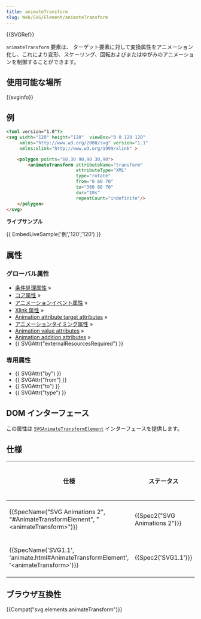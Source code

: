 ```yaml
---
title: animateTransform
slug: Web/SVG/Element/animateTransform
---
```

{{SVGRef}}

`animateTransform` 要素は、 ターゲット要素に対して変換属性をアニメーション化し、これにより変形、スケーリング、回転およびまたはゆがみのアニメーションを制御することができます。

## 使用可能な場所

{{svginfo}}

## 例

```html
<?xml version="1.0"?>
<svg width="120" height="120"  viewBox="0 0 120 120"
     xmlns="http://www.w3.org/2000/svg" version="1.1"
     xmlns:xlink="http://www.w3.org/1999/xlink" >

    <polygon points="60,30 90,90 30,90">
        <animateTransform attributeName="transform"
                          attributeType="XML"
                          type="rotate"
                          from="0 60 70"
                          to="360 60 70"
                          dur="10s"
                          repeatCount="indefinite"/>
    </polygon>
</svg>
```

**ライブサンプル**

{{ EmbedLiveSample('例','120','120') }}

## 属性

### グローバル属性

- [条件処理属性](/ja/docs/Web/SVG/Attribute#ConditionalProccessing) »
- [コア属性](/ja/docs/Web/SVG/Attribute#Core "en/SVG/Attribute#Core") »
- [アニメーションイベント属性](/ja/docs/Web/SVG/Attribute#AnimationEvent) »
- [Xlink 属性](/ja/docs/Web/SVG/Attribute#XLink) »
- [Animation attribute target attributes](/ja/docs/Web/SVG/Attribute#AnimationAttributeTarget) »
- [アニメーションタイミング属性](/ja/docs/Web/SVG/Attribute#AnimationTiming "en/SVG/Attribute#AnimationTiming") »
- [Animation value attributes](/ja/docs/Web/SVG/Attribute#AnimationValue) »
- [Animation addition attributes](/ja/docs/Web/SVG/Attribute#AnimationAddition) »
- {{ SVGAttr("externalResourcesRequired") }}

### 専用属性

- {{ SVGAttr("by") }}
- {{ SVGAttr("from") }}
- {{ SVGAttr("to") }}
- {{ SVGAttr("type") }}

## DOM インターフェース

この属性は [`SVGAnimateTransformElement`](/ja/docs/DOM/SVGAnimateTransformElement "en/DOM/SVGAnimateTransformElement") インターフェースを提供します。

## 仕様

| 仕様                                                                                                                     | ステータス                               | コメント |
| ------------------------------------------------------------------------------------------------------------------------ | ---------------------------------------- | -------- |
| {{SpecName("SVG Animations 2", "#AnimateTransformElement", "&lt;animateTransform&gt;")}}     | {{Spec2("SVG Animations 2")}} | 変更なし |
| {{SpecName('SVG1.1', 'animate.html#AnimateTransformElement', '&lt;animateTransform&gt;')}} | {{Spec2('SVG1.1')}}                 | 初回定義 |

## ブラウザ互換性

{{Compat("svg.elements.animateTransform")}}
